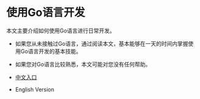 使用Go语言开发
====

本文主要介绍如何使用Go语言进行日常开发。

- 如果您从未接触过Go语言，通过阅读本文，基本能够在一天的时间内掌握使用Go语言开发的基本技能。
- 如果您对Go语言比较熟悉，本文可能对您没有任何帮助。

- [中文入口](doc-cn/index.md)
- English Version
